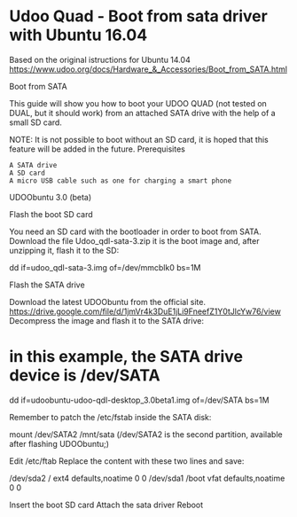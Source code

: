 # Udoo Quad - Boot from sata driver with Ubuntu 16.04

Based on the original istructions for Ubuntu 14.04 https://www.udoo.org/docs/Hardware_&_Accessories/Boot_from_SATA.html

Boot from SATA

This guide will show you how to boot your UDOO QUAD (not tested on DUAL, but it should work) from an attached SATA drive with the help of a small SD card.

NOTE: It is not possible to boot without an SD card, it is hoped that this feature will be added in the future.
Prerequisites

    A SATA drive
    A SD card
    A micro USB cable such as one for charging a smart phone

UDOObuntu 3.0 (beta)

Flash the boot SD card

You need an SD card with the bootloader in order to boot from SATA. Download the file Udoo_qdl-sata-3.zip it is the boot image and, after unzipping it, flash it to the SD:

dd if=udoo_qdl-sata-3.img of=/dev/mmcblk0 bs=1M

Flash the SATA drive

Download the latest UDOObuntu from the official site. https://drive.google.com/file/d/1jmVr4k3DuE1jLi9FneefZ1Y0tJlcYw76/view
Decompress the image and flash it to the SATA drive:

# in this example, the SATA drive device is /dev/SATA
dd if=udoobuntu-udoo-qdl-desktop_3.0beta1.img of=/dev/SATA bs=1M

Remember to patch the /etc/fstab inside the SATA disk:

mount /dev/SATA2 /mnt/sata  (/dev/SATA2 is the second partition, available after flashing UDOObuntu;)

Edit /etc/ftab
Replace the content with these two lines and save:

/dev/sda2  /      ext4  defaults,noatime               0  0
/dev/sda1  /boot  vfat  defaults,noatime               0  0

Insert the boot SD card
Attach the sata driver
Reboot





